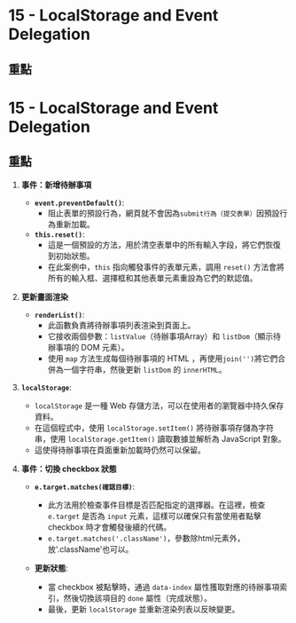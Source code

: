 # 15 - LocalStorage and Event Delegation

## 重點
# 15 - LocalStorage and Event Delegation

## 重點

1. **事件：新增待辦事項**
   - **`event.preventDefault()`**:
     - 阻止表單的預設行為，網頁就不會因為`submit行為（提交表單）`因預設行為重新加載。
   - **`this.reset()`**:
     - 這是一個預設的方法，用於清空表單中的所有輸入字段，將它們恢復到初始狀態。
     - 在此案例中，`this` 指向觸發事件的表單元素，調用 `reset()` 方法會將所有的輸入框、選擇框和其他表單元素重設為它們的默認值。

2. **更新畫面渲染**
   - **`renderList()`**:
     - 此函數負責將待辦事項列表渲染到頁面上。
     - 它接收兩個參數：`listValue`（待辦事項Array）和 `listDom`（顯示待辦事項的 DOM 元素）。
     - 使用 `map` 方法生成每個待辦事項的 HTML ，再使用`join('')`將它們合併為一個字符串，然後更新 `listDom` 的 `innerHTML`。

3. **`localStorage`**:
   - `localStorage` 是一種 Web 存儲方法，可以在使用者的瀏覽器中持久保存資料。
   - 在這個程式中，使用 `localStorage.setItem()` 將待辦事項存儲為字符串，使用 `localStorage.getItem()` 讀取數據並解析為 JavaScript 對象。
   - 這使得待辦事項在頁面重新加載時仍然可以保留。

4. **事件：切換 checkbox 狀態**
   - **`e.target.matches(確認目標)`**:
     - 此方法用於檢查事件目標是否匹配指定的選擇器。在這裡，檢查 `e.target` 是否為 `input` 元素，這樣可以確保只有當使用者點擊 checkbox 時才會觸發後續的代碼。
     - `e.target.matches('.className')`，參數除html元素外，放'.className'也可以。
   
   - **更新狀態**:
     - 當 checkbox 被點擊時，通過 `data-index` 屬性獲取對應的待辦事項索引，然後切換該項目的 `done` 屬性（完成狀態）。
     - 最後，更新 `localStorage` 並重新渲染列表以反映變更。
